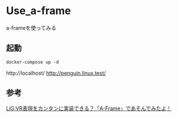 # Use_a-frame
a-frameを使ってみる

## 起動

```
docker-compose up -d
```

http://localhost/
http://penguin.linux.test/

## 参考

[LiG:VR表現をカンタンに実装できる？「A-Frame」であそんでみたよ！](https://liginc.co.jp/433398)

